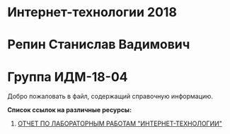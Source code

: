 # Интернет-технологии 2018
# Репин Станислав Вадимович
# Группа ИДМ-18-04
Добро пожаловать в файл, содержащий справочную информацию.

**Список ссылок на различные ресурсы:**
1. [ОТЧЕТ ПО ЛАБОРАТОРНЫМ РАБОТАМ "ИНТЕРНЕТ-ТЕХНОЛОГИИ"](https://stasofan.github.io)
